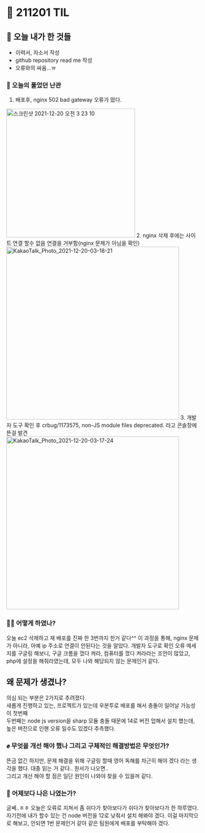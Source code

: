 # :rocket: 211201 TIL

## :seedling: 오늘 내가 한 것들
* 이력서, 자소서 작성  
* github repository read me 작성  
* 오류와의 싸움...ㅠ

### :speech_balloon: 오늘의 풀었던 난관
1. 배포후, nginx 502 bad gateway 오류가 떴다. 
<img width="336" alt="스크린샷 2021-12-20 오전 3 23 10" src="https://user-images.githubusercontent.com/88166362/146686408-e2cc0e3a-e5f8-4ecc-b368-bf95b6649b0e.png">
2. nginx 삭제 후에는 사이트 연결 할수 없음 연결을 거부함(nginx 문제가 아님을 확인)
<img width="451" alt="KakaoTalk_Photo_2021-12-20-03-18-21" src="https://user-images.githubusercontent.com/88166362/146686204-8c66342e-8313-41ec-bb16-f96e58542d3a.png">
3. 개발자 도구 확인 후 crbug/1173575, non-JS module files deprecated. 라고 콘솔창에 뜬걸 발견
<img width="451" alt="KakaoTalk_Photo_2021-12-20-03-17-24" src="https://user-images.githubusercontent.com/88166362/146686161-79c9756c-6fdd-4a31-9843-917d7714b5f4.png">

### 💫✨ 어떻게 하였나?
오늘
ec2 삭제하고 재 배포를 진짜 한 3번까지 한거 같다^^
이 과정을 통해, nginx 문제가 아니라, 아예 ip 주소로 연결이 안된다는 것을 알았다.
개발자 도구로 확인 오류 메세지를 구글링 해보니, 구글 크롬을 껐다 켜라, 컴퓨터를 껐다 켜라라는 조언이 많았고, php에 설정을 해줘라였는데,
모두 나와 해당되지 않는 문제인거 같다.

## 왜 문제가 생겼나?
의심 되는 부분은 2가지로 추려졌다.  
새롭게 진행하고 있는, 프로젝트가 있는데 우분투로 배포를 해서 충돌이 일어날 가능성이 첫번째  
두번째는 node js version을 sharp 모듈 충돌 때문에 14로 버전 업해서 설치 했는데, 높은 버전으로 인핸 오류 일수도 있겠다 추측했다.

### :fist: 무엇을 개선 해야 했나  그리고 구체적인 해결방법은 무엇인가?
뜬금 없긴 하지만, 문제 해결을 위해 구글링 할때 영어 독해를 차근히 해야 겠다 라는 생각을 했다.
대충 읽는 거 같다.. 원서가 나오면..    
그리고 개선 해야 할 점은 일단 원인이 나와야 찾을 수 있을꺼 같다.

### :muscle: 어제보다 나은 나였는가?  
글쎄..ㅎㅎ 
오늘은 오류로 지쳐서 좀 쉬다가 찾아보다가 쉬다가 찾아보다가 한 하루였다.
자기전에 내가 할수 있는 건 node 버전을 12로 낮춰서 설치 해봐야 겠다.
이걸 마지막으로 해보고, 
안되면 1번 문제인거 같아 같은 팀원에게 배포를 부탁해야 겠다.
